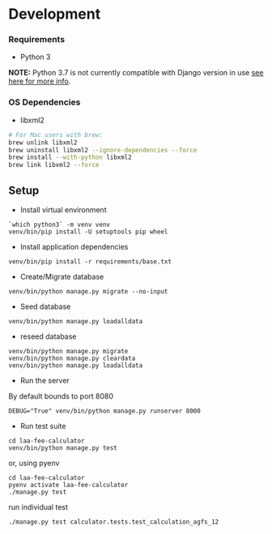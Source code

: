 # Development

### Requirements

* Python 3

**NOTE:** Python 3.7 is not currently compatible with Django version in use [see here for more info](https://stackoverflow.com/a/48822656).

### OS Dependencies


* libxml2

```bash
# For Mac users with brew:
brew unlink libxml2
brew uninstall libxml2 --ignore-dependencies --force
brew install --with-python libxml2
brew link libxml2 --force
```

## Setup

* Install virtual environment

```
`which python3` -m venv venv
venv/bin/pip install -U setuptools pip wheel
```

* Install application dependencies

```
venv/bin/pip install -r requirements/base.txt
```

* Create/Migrate database

```
venv/bin/python manage.py migrate --no-input
```

* Seed database

```
venv/bin/python manage.py loadalldata
```

* reseed database
```
venv/bin/python manage.py migrate
venv/bin/python manage.py cleardata
venv/bin/python manage.py loadalldata
```

* Run the server

By default bounds to port 8080

```
DEBUG="True" venv/bin/python manage.py runserver 8000
```

* Run test suite

```
cd laa-fee-calculator
venv/bin/python manage.py test
```

or, using pyenv
```
cd laa-fee-calculator
pyenv activate laa-fee-calculator
./manage.py test
```

run individual test
```
./manage.py test calculator.tests.test_calculation_agfs_12
```
